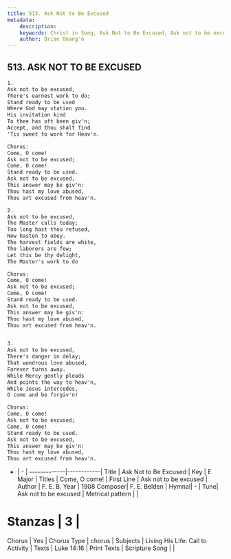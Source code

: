 ```yaml
---
title: 513. Ask Not to Be Excused
metadata:
    description: 
    keywords: Christ in Song, Ask Not to Be Excused, Ask not to be excused, Come, O come!  
    author: Brian Onang'o
---
```



## 513. ASK NOT TO BE EXCUSED

```txt
1.
Ask not to be excused,
There's earnest work to do;
Stand ready to be used
Where God may station you.
His invitation kind
To thee has oft been giv'n;
Accept, and thou shalt find
'Tis sweet to work for Heav'n.

Chorus:
Come, O come!
Ask not to be excused;
Come, O come!
Stand ready to be used.
Ask not to be excused,
This answer may be giv'n:
Thou hast my love abused,
Thou art excused from heav'n.

2.
Ask not to be excused,
The Master calls today;
Too long hast thou refused,
Now hasten to obey.
The harvest fields are white,
The laborers are few;
Let this be thy delight,
The Master's work to do 

Chorus:
Come, O come!
Ask not to be excused;
Come, O come!
Stand ready to be used.
Ask not to be excused,
This answer may be giv'n:
Thou hast my love abused,
Thou art excused from heav'n.


3.
Ask not to be excused,
There's danger in delay;
That wondrous love abused,
Forever turns away.
While Mercy gently pleads
And points the way to heav'n,
While Jesus intercedes,
O come and be forgiv'n! 

Chorus:
Come, O come!
Ask not to be excused;
Come, O come!
Stand ready to be used.
Ask not to be excused,
This answer may be giv'n:
Thou hast my love abused,
Thou art excused from heav'n.

```

- |   -  |
-------------|------------|
Title | Ask Not to Be Excused |
Key | E Major |
Titles | Come, O come!   |
First Line | Ask not to be excused |
Author | F. E. B.
Year | 1908
Composer| F. E. Belden |
Hymnal|  - |
Tune| Ask not to be excused |
Metrical pattern | |
# Stanzas | 3 |
Chorus | Yes |
Chorus Type | chorus |
Subjects | Living His Life: Call to Activity |
Texts | Luke 14:16 |
Print Texts | 
Scripture Song |  |
  
